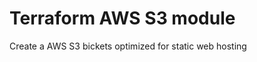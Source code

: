 Terraform AWS S3 module
========================

Create a AWS S3 bickets optimized for static web hosting
